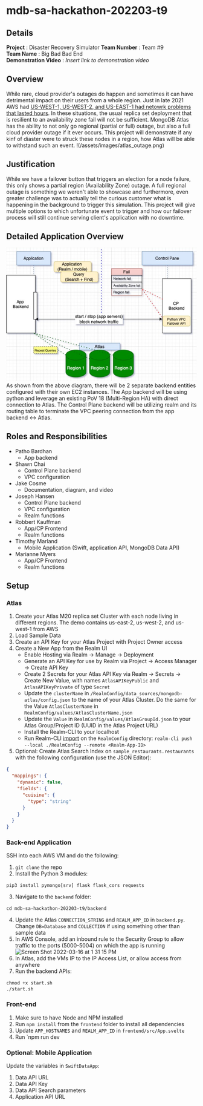 # mdb-sa-hackathon-202203-t9

## Details
**Project** :  Disaster Recovery Simulator
**Team Number** : Team #9  
**Team Name** : Big Bad Bad End  
**Demonstration Video** : _Insert link to demonstration video_  

## Overview
While rare, cloud provider's outages do happen and sometimes it can have detrimental impact on their users from a whole region. Just in late 2021 AWS had [US-WEST-1, US-WEST-2, and US-EAST-1 had netowrk problems that lasted hours](https://awsmaniac.com/aws-outages/). In these situations, the usual replica set deployment that is resilient to an availability zone fail will not be sufficient. MongoDB Atlas has the ability to not only go regional (partial or full) outage, but also a full cloud provider outage if it ever occurs. This project will demonstrate if any kinf of diaster were to struck these nodes in a region, how Atlas will be able to withstand such an event.
!(/assets/images/atlas_outage.png)

## Justification
While we have a failover button that triggers an election for a node failure, this only shows a partial region (Availability Zone) outage. A full regional outage is something we weren't able to showcase and furthermore, even greater challenge was to actually tell the curious customer what is happening in the background to trigger this simulation. This project will give multiple options to which unfortunate event to trigger and how our failover process will still continue serving client's application with no downtime.

## Detailed Application Overview
![Workflow](/assets/images/Workflow_diagram.jpg)
As shown from the above diagram, there will be 2 separate backend entities configured with their own EC2 instances. The App backend will be using python and leverage an existing PoV 18 (Multi-Region HA) with direct connection to Atlas. The Control Plane backend will be utilizing realm and its routing table to terminate the VPC peering connection from the app backend <-> Atlas. 

## Roles and Responsibilities
- Patho Bardhan
    - App backend
- Shawn Chai
    - Control Plane backend
    - VPC configuration
- Jake Cosme
    - Documentation, diagram, and video
- Joseph Hansen
    - Control Plane backend
    - VPC configuration
    - Realm functions
- Robbert Kauffman
    - App/CP Frontend
    - Realm functions
- Timothy Marland
    - Mobile Application (Swift, application API, MongoDB Data API)
- Marianne Myers
    - App/CP Frontend
    - Realm functions

## Setup
### Atlas
1. Create your Atlas M20 replica set Cluster with each node living in different regions. The demo contains us-east-2, us-west-2, and us-west-1 from AWS
2. Load Sample Data
3. Create an API Key for your Atlas Project with Project Owner access
4. Create a New App from the Realm UI
    - Enable Hosting via Realm -> Manage -> Deployment
    - Generate an API Key for use by Realm via Project -> Access Manager -> Create API Key
    - Create 2 Secrets for your Atlas API Key via Realm -> Secrets -> Create New Value, with names `AtlasAPIKeyPublic` and `AtlasAPIKeyPrivate` of type `Secret`
    - Update the `clusterName` in `/RealmConfig/data_sources/mongodb-atlas/config.json` to the name of your Atlas Cluster. Do the same for the Value `AtlasClusterName` in `RealmConfig/values/AtlasClusterName.json`
    - Update the `Value` in `RealmConfig/values/AtlasGroupId.json` to your Atlas Group/Project ID (UUID in the Atlas Project URL)
    - Install the Realm-CLI to your localhost
    - Run Realm-CLI [import](https://docs.mongodb.com/realm/manage-apps/deploy/manual/deploy-cli/) on the `RealmConfig` directory: `realm-cli push --local ./RealmConfig --remote <Realm-App-ID>`
5. Optional: Create Atlas Search Index on `sample_restaurants.restaurants` with the following configuration (use the JSON Editor):
```json
{
  "mappings": {
    "dynamic": false,
    "fields": {
      "cuisine": {
        "type": "string"
      }
    }
  }
}
```

### Back-end Application
SSH into each AWS VM and do the following:
1. `git clone` the repo
2. Install the Python 3 modules: 
```shell
pip3 install pymongo[srv] flask flask_cors requests
```
3. Navigate to the `backend` folder:
```shell
cd mdb-sa-hackathon-202203-t9/backend
```
4. Update the Atlas `CONNECTION_STRING` and `REALM_APP_ID` in `backend.py`. Change `DB=Database` and `COLLECTION` if using something other than sample data
5. In AWS Console, add an inbound rule to the Security Group to allow traffic to the ports (5000-5004) on which the app is running
![Screen Shot 2022-03-16 at 1 31 15 PM](https://user-images.githubusercontent.com/5925280/158663612-052208fc-27e3-4eea-8edc-500ade83d3ea.jpeg)
6. In Atlas, add the VMs IP to the IP Access List, or allow access from anywhere
7. Run the backend APIs:
```shell
chmod +x start.sh
./start.sh
```

### Front-end
1. Make sure to have Node and NPM installed
2. Run `npm install` from the `frontend` folder to install all dependencies
3. Update `APP_HOSTNAMES` and `REALM_APP_ID` in `frontend/src/App.svelte`
4. Run `npm run dev


### Optional: Mobile Application
Update the variables in `SwiftDataApp`:
1. Data API URL
2. Data API Key
3. Data API Search parameters
4. Application API URL